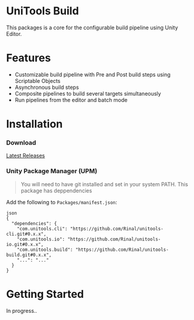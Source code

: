# UniTools Build
This packages is a core for the configurable build pipeline using Unity Editor. 

# Features
- Customizable build pipeline with Pre and Post build steps using Scriptable Objects
- Asynchronous build steps
- Composite pipelines to build several targets simultaneously 
- Run pipelines from the editor and batch mode

# Installation

### Download
[Latest Releases](../../releases/latest)

### Unity Package Manager (UPM)

> You will need to have git installed and set in your system PATH.
> This package has deppendencies

Add the following to `Packages/manifest.json`:

```
json
{
  "dependencies": {
    "com.unitools.cli": "https://github.com/Rinal/unitools-cli.git#0.x.x",
    "com.unitools.io": "https://github.com/Rinal/unitools-io.git#0.x.x",
    "com.unitools.build": "https://github.com/Rinal/unitools-build.git#0.x.x",
    "...": "..."
  }
}
```

# Getting Started
In progress..
